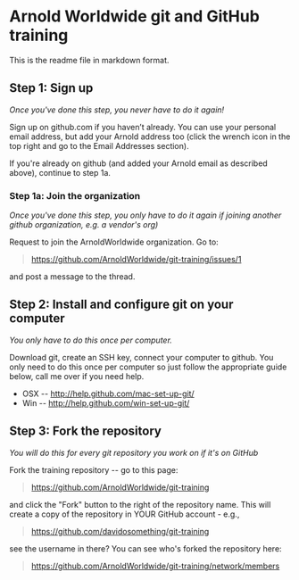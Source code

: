Arnold Worldwide git and GitHub training
========================================

This is the readme file in markdown format.

## Step 1: Sign up ##
*Once you've done this step, you never have to do it again!*

Sign up on github.com if you haven’t already. You can use your personal
email address, but add your Arnold address too (click the wrench icon in
the top right and go to the Email Addresses section).

If you're already on github (and added your Arnold email as described above),
continue to step 1a.

### Step 1a: Join the organization ###
*Once you've done this step, you only have to do it again if joining another
github organization, e.g. a vendor's org)*

Request to join the ArnoldWorldwide organization.
Go to:

> https://github.com/ArnoldWorldwide/git-training/issues/1

and post a message to the thread.

## Step 2: Install and configure git on your computer ##
*You only have to do this once per computer.*

Download git, create an SSH key, connect your computer to github. You only
need to do this once per computer so just follow the appropriate guide
below, call me over if you need help.

* OSX -- http://help.github.com/mac-set-up-git/
* Win -- http://help.github.com/win-set-up-git/

## Step 3: Fork the repository ##
*You will do this for every git repository you work on if it's on GitHub*

Fork the training repository -- go to this page:

> https://github.com/ArnoldWorldwide/git-training

and click the "Fork" button to the right of the repository name.
This will create a copy of the repository in YOUR GitHub account - e.g.,

> https://github.com/davidosomething/git-training

see the username in there?
You can see who's forked the repository here:

> https://github.com/ArnoldWorldwide/git-training/network/members

